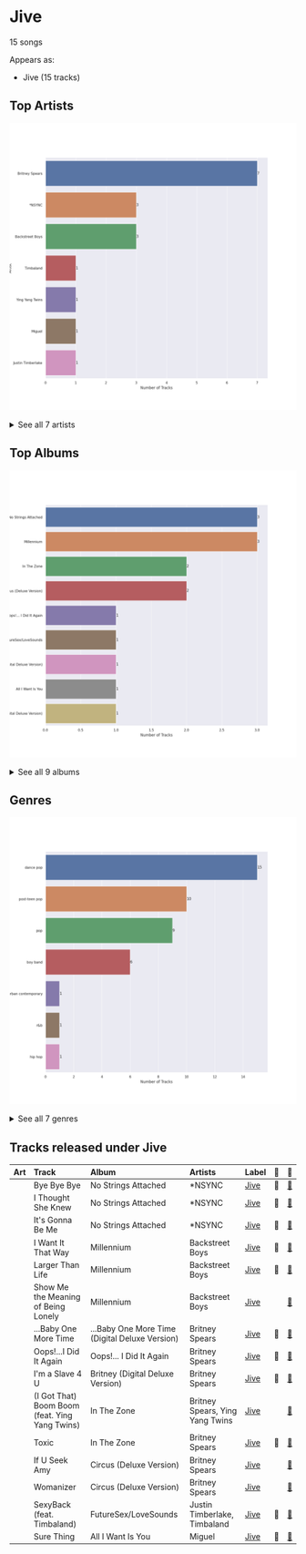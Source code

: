 # Jive

15 songs

Appears as:
- Jive (15 tracks)

## Top Artists

![Bar chart of top 7 artists](../images/labels/jive/artists.png)


<details>
<summary>See all 7 artists</summary>

|   Number of Tracks | Art                                                                                              | Artist            | 🔗                                                           |
|-------------------:|:-------------------------------------------------------------------------------------------------|:------------------|:------------------------------------------------------------|
|                  7 | <img src="https://i.scdn.co/image/ab6761610000e5eb4e7e6ded87a4e0f65b5afcec" alt="" width="50" /> | Britney Spears    | [🔗](https://open.spotify.com/artist/26dSoYclwsYLMAKD3tpOr4) |
|                  3 | <img src="https://i.scdn.co/image/c56cf0cc89c8ecfec7145cf065ea2006d0706605" alt="" width="50" /> | *NSYNC            | [🔗](https://open.spotify.com/artist/6Ff53KvcvAj5U7Z1vojB5o) |
|                  3 | <img src="https://i.scdn.co/image/ab6761610000e5eb63dc867958993e8458517d2b" alt="" width="50" /> | Backstreet Boys   | [🔗](https://open.spotify.com/artist/5rSXSAkZ67PYJSvpUpkOr7) |
|                  1 | <img src="https://i.scdn.co/image/ab6761610000e5eb2ec030557b0529c01639529b" alt="" width="50" /> | Timbaland         | [🔗](https://open.spotify.com/artist/5Y5TRrQiqgUO4S36tzjIRZ) |
|                  1 | <img src="https://i.scdn.co/image/8a522c7faa13cf4321ca6bea075fd97f75f40cfe" alt="" width="50" /> | Ying Yang Twins   | [🔗](https://open.spotify.com/artist/44PA0rCQXikgOWbfY7Fq7m) |
|                  1 | <img src="https://i.scdn.co/image/ab6761610000e5eb02eeb5305fa7bdd9ddca42fc" alt="" width="50" /> | Miguel            | [🔗](https://open.spotify.com/artist/360IAlyVv4PCEVjgyMZrxK) |
|                  1 | <img src="https://i.scdn.co/image/ab6761610000e5eb9d3f9efc8e0030306e583cef" alt="" width="50" /> | Justin Timberlake | [🔗](https://open.spotify.com/artist/31TPClRtHm23RisEBtV3X7) |

</details>


## Top Albums

![Bar chart of top 9 albums](../images/labels/jive/albums.png)


<details>
<summary>See all 9 albums</summary>

|   Number of Tracks | Art                                                                                              | Album                                          | 🔗                                                          |
|-------------------:|:-------------------------------------------------------------------------------------------------|:-----------------------------------------------|:-----------------------------------------------------------|
|                  3 | <img src="https://i.scdn.co/image/ab67616d0000b273a6cb8fab778e1efc406a5909" alt="" width="50" /> | No Strings Attached                            | [🔗](https://open.spotify.com/album/20RMokVwJ2wjQ0s8FOdOFC) |
|                  3 | <img src="https://i.scdn.co/image/ab67616d0000b2732160c02bc56f192df0f4986b" alt="" width="50" /> | Millennium                                     | [🔗](https://open.spotify.com/album/5ySxm9hxBNss01WCL7GLyQ) |
|                  2 | <img src="https://i.scdn.co/image/ab67616d0000b273efc6988972cb04105f002cd4" alt="" width="50" /> | In The Zone                                    | [🔗](https://open.spotify.com/album/0z7pVBGOD7HCIB7S8eLkLI) |
|                  2 | <img src="https://i.scdn.co/image/ab67616d0000b27354c6edd554935d73e159e199" alt="" width="50" /> | Circus (Deluxe Version)                        | [🔗](https://open.spotify.com/album/2tve5DGwub1TtbX1khPX5j) |
|                  1 | <img src="https://i.scdn.co/image/ab67616d0000b2732aa20611c7fb964a74ab01a6" alt="" width="50" /> | Oops!... I Did It Again                        | [🔗](https://open.spotify.com/album/5PmgtkodFl2Om3hMXONDll) |
|                  1 | <img src="https://i.scdn.co/image/ab67616d0000b273c6ba98fd3f3b396a6c6f7091" alt="" width="50" /> | FutureSex/LoveSounds                           | [🔗](https://open.spotify.com/album/2scB1uhcCI1TSf6b9TCZK3) |
|                  1 | <img src="https://i.scdn.co/image/ab67616d0000b273e1a4e01cb7a1ecff468bbead" alt="" width="50" /> | Britney (Digital Deluxe Version)               | [🔗](https://open.spotify.com/album/5ax3GTsfX5uCUaNgnJsSG5) |
|                  1 | <img src="https://i.scdn.co/image/ab67616d0000b273d5a8395b0d80b8c48a5d851c" alt="" width="50" /> | All I Want Is You                              | [🔗](https://open.spotify.com/album/493HYe7N5pleudEZRyhE7R) |
|                  1 | <img src="https://i.scdn.co/image/ab67616d0000b2738e49866860c25afffe2f1a02" alt="" width="50" /> | ...Baby One More Time (Digital Deluxe Version) | [🔗](https://open.spotify.com/album/3WNxdumkSMGMJRhEgK80qx) |

</details>


## Genres

![Bar chart of top 7 genres](../images/labels/jive/genres.png)


<details>
<summary>See all 7 genres</summary>

|   Number of Tracks | Genre                                       |
|-------------------:|:--------------------------------------------|
|                 15 | [dance pop](../genres/dance_pop.md)         |
|                 10 | [post-teen pop](../genres/post_teen_pop.md) |
|                  9 | [pop](../genres/pop.md)                     |
|                  6 | boy band                                    |
|                  1 | urban contemporary                          |
|                  1 | [r&b](../genres/r_b.md)                     |
|                  1 | hip hop                                     |

</details>


## Tracks released under Jive

| Art                                                                                              | Track                                          | Album                                          | Artists                         | Label           | 💚   | 🔗                                                          |
|:-------------------------------------------------------------------------------------------------|:-----------------------------------------------|:-----------------------------------------------|:--------------------------------|:----------------|:----|:-----------------------------------------------------------|
| <img src="https://i.scdn.co/image/ab67616d0000b273a6cb8fab778e1efc406a5909" alt="" width="50" /> | Bye Bye Bye                                    | No Strings Attached                            | *NSYNC                          | [Jive](jive.md) | 💚   | [🔗](https://open.spotify.com/track/62bOmKYxYg7dhrC6gH9vFn) |
| <img src="https://i.scdn.co/image/ab67616d0000b273a6cb8fab778e1efc406a5909" alt="" width="50" /> | I Thought She Knew                             | No Strings Attached                            | *NSYNC                          | [Jive](jive.md) | 💚   | [🔗](https://open.spotify.com/track/0b4u7IhBY61kSmS8wVIPYg) |
| <img src="https://i.scdn.co/image/ab67616d0000b273a6cb8fab778e1efc406a5909" alt="" width="50" /> | It's Gonna Be Me                               | No Strings Attached                            | *NSYNC                          | [Jive](jive.md) | 💚   | [🔗](https://open.spotify.com/track/2AW37v0bDyuOzGP3XnmFuA) |
| <img src="https://i.scdn.co/image/ab67616d0000b2732160c02bc56f192df0f4986b" alt="" width="50" /> | I Want It That Way                             | Millennium                                     | Backstreet Boys                 | [Jive](jive.md) | 💚   | [🔗](https://open.spotify.com/track/47BBI51FKFwOMlIiX6m8ya) |
| <img src="https://i.scdn.co/image/ab67616d0000b2732160c02bc56f192df0f4986b" alt="" width="50" /> | Larger Than Life                               | Millennium                                     | Backstreet Boys                 | [Jive](jive.md) | 💚   | [🔗](https://open.spotify.com/track/6sbXGUn9V9ZaLwLdOfpKRE) |
| <img src="https://i.scdn.co/image/ab67616d0000b2732160c02bc56f192df0f4986b" alt="" width="50" /> | Show Me the Meaning of Being Lonely            | Millennium                                     | Backstreet Boys                 | [Jive](jive.md) |     | [🔗](https://open.spotify.com/track/3BsaRV5QIulYz2lV9WWa8T) |
| <img src="https://i.scdn.co/image/ab67616d0000b2738e49866860c25afffe2f1a02" alt="" width="50" /> | ...Baby One More Time                          | ...Baby One More Time (Digital Deluxe Version) | Britney Spears                  | [Jive](jive.md) | 💚   | [🔗](https://open.spotify.com/track/3MjUtNVVq3C8Fn0MP3zhXa) |
| <img src="https://i.scdn.co/image/ab67616d0000b2732aa20611c7fb964a74ab01a6" alt="" width="50" /> | Oops!...I Did It Again                         | Oops!... I Did It Again                        | Britney Spears                  | [Jive](jive.md) | 💚   | [🔗](https://open.spotify.com/track/6naxalmIoLFWR0siv8dnQQ) |
| <img src="https://i.scdn.co/image/ab67616d0000b273e1a4e01cb7a1ecff468bbead" alt="" width="50" /> | I'm a Slave 4 U                                | Britney (Digital Deluxe Version)               | Britney Spears                  | [Jive](jive.md) | 💚   | [🔗](https://open.spotify.com/track/6ldwfK0yWgTAlmIfuQkTYN) |
| <img src="https://i.scdn.co/image/ab67616d0000b273efc6988972cb04105f002cd4" alt="" width="50" /> | (I Got That) Boom Boom (feat. Ying Yang Twins) | In The Zone                                    | Britney Spears, Ying Yang Twins | [Jive](jive.md) |     | [🔗](https://open.spotify.com/track/5epx5YtoMbV0GrL9qx9kVY) |
| <img src="https://i.scdn.co/image/ab67616d0000b273efc6988972cb04105f002cd4" alt="" width="50" /> | Toxic                                          | In The Zone                                    | Britney Spears                  | [Jive](jive.md) | 💚   | [🔗](https://open.spotify.com/track/6I9VzXrHxO9rA9A5euc8Ak) |
| <img src="https://i.scdn.co/image/ab67616d0000b27354c6edd554935d73e159e199" alt="" width="50" /> | If U Seek Amy                                  | Circus (Deluxe Version)                        | Britney Spears                  | [Jive](jive.md) |     | [🔗](https://open.spotify.com/track/2hdy9Wt9qp7M7d0U3ossu2) |
| <img src="https://i.scdn.co/image/ab67616d0000b27354c6edd554935d73e159e199" alt="" width="50" /> | Womanizer                                      | Circus (Deluxe Version)                        | Britney Spears                  | [Jive](jive.md) |     | [🔗](https://open.spotify.com/track/4fixebDZAVToLbUCuEloa2) |
| <img src="https://i.scdn.co/image/ab67616d0000b273c6ba98fd3f3b396a6c6f7091" alt="" width="50" /> | SexyBack (feat. Timbaland)                     | FutureSex/LoveSounds                           | Justin Timberlake, Timbaland    | [Jive](jive.md) | 💚   | [🔗](https://open.spotify.com/track/0O45fw2L5vsWpdsOdXwNAR) |
| <img src="https://i.scdn.co/image/ab67616d0000b273d5a8395b0d80b8c48a5d851c" alt="" width="50" /> | Sure Thing                                     | All I Want Is You                              | Miguel                          | [Jive](jive.md) | 💚   | [🔗](https://open.spotify.com/track/0JXXNGljqupsJaZsgSbMZV) |

